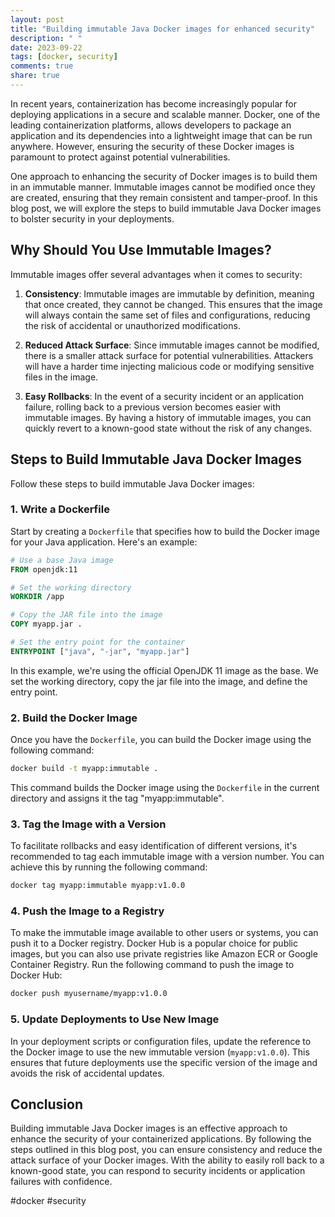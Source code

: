 ```yaml
---
layout: post
title: "Building immutable Java Docker images for enhanced security"
description: " "
date: 2023-09-22
tags: [docker, security]
comments: true
share: true
---
```


In recent years, containerization has become increasingly popular for deploying applications in a secure and scalable manner. Docker, one of the leading containerization platforms, allows developers to package an application and its dependencies into a lightweight image that can be run anywhere. However, ensuring the security of these Docker images is paramount to protect against potential vulnerabilities.

One approach to enhancing the security of Docker images is to build them in an immutable manner. Immutable images cannot be modified once they are created, ensuring that they remain consistent and tamper-proof. In this blog post, we will explore the steps to build immutable Java Docker images to bolster security in your deployments.

## Why Should You Use Immutable Images?

Immutable images offer several advantages when it comes to security:

1. **Consistency**: Immutable images are immutable by definition, meaning that once created, they cannot be changed. This ensures that the image will always contain the same set of files and configurations, reducing the risk of accidental or unauthorized modifications.

2. **Reduced Attack Surface**: Since immutable images cannot be modified, there is a smaller attack surface for potential vulnerabilities. Attackers will have a harder time injecting malicious code or modifying sensitive files in the image.

3. **Easy Rollbacks**: In the event of a security incident or an application failure, rolling back to a previous version becomes easier with immutable images. By having a history of immutable images, you can quickly revert to a known-good state without the risk of any changes.

## Steps to Build Immutable Java Docker Images

Follow these steps to build immutable Java Docker images:

### 1. Write a Dockerfile

Start by creating a `Dockerfile` that specifies how to build the Docker image for your Java application. Here's an example:

```Dockerfile
# Use a base Java image
FROM openjdk:11

# Set the working directory
WORKDIR /app

# Copy the JAR file into the image
COPY myapp.jar .

# Set the entry point for the container
ENTRYPOINT ["java", "-jar", "myapp.jar"]
```

In this example, we're using the official OpenJDK 11 image as the base. We set the working directory, copy the jar file into the image, and define the entry point.

### 2. Build the Docker Image

Once you have the `Dockerfile`, you can build the Docker image using the following command:

```bash
docker build -t myapp:immutable .
```

This command builds the Docker image using the `Dockerfile` in the current directory and assigns it the tag "myapp:immutable".

### 3. Tag the Image with a Version

To facilitate rollbacks and easy identification of different versions, it's recommended to tag each immutable image with a version number. You can achieve this by running the following command:

```bash
docker tag myapp:immutable myapp:v1.0.0
```

### 4. Push the Image to a Registry

To make the immutable image available to other users or systems, you can push it to a Docker registry. Docker Hub is a popular choice for public images, but you can also use private registries like Amazon ECR or Google Container Registry. Run the following command to push the image to Docker Hub:

```bash
docker push myusername/myapp:v1.0.0
```

### 5. Update Deployments to Use New Image

In your deployment scripts or configuration files, update the reference to the Docker image to use the new immutable version (`myapp:v1.0.0`). This ensures that future deployments use the specific version of the image and avoids the risk of accidental updates.

## Conclusion

Building immutable Java Docker images is an effective approach to enhance the security of your containerized applications. By following the steps outlined in this blog post, you can ensure consistency and reduce the attack surface of your Docker images. With the ability to easily roll back to a known-good state, you can respond to security incidents or application failures with confidence.

#docker #security